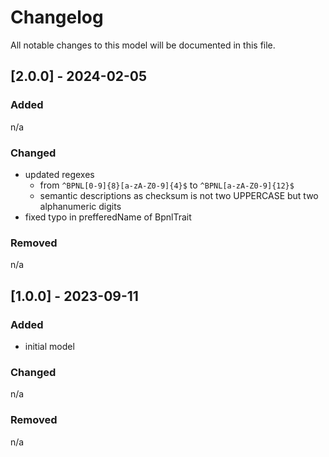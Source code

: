 # Changelog
All notable changes to this model will be documented in this file.

## [2.0.0] - 2024-02-05
### Added
n/a

### Changed
- updated regexes
  - from `^BPNL[0-9]{8}[a-zA-Z0-9]{4}$` to `^BPNL[a-zA-Z0-9]{12}$`
  - semantic descriptions as checksum is not two UPPERCASE but two alphanumeric digits
- fixed typo in prefferedName of BpnlTrait


### Removed
n/a

## [1.0.0] - 2023-09-11
### Added
- initial model

### Changed
n/a

### Removed
n/a
